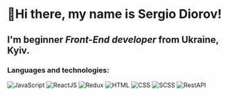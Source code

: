 # 👋Hi there, my name is **Sergio Diorov**!
## I'm beginner *Front-End developer* from Ukraine, Kyiv.
### Languages and technologies:
![JavaScript](https://img.shields.io/badge/-JavaScript-090909?style=flat&logo=JavaScript)
![ReactJS](https://img.shields.io/badge/-ReactJS-2b2b2b?style=flat&logo=ReactJS)
![Redux](https://img.shields.io/badge/-Redux-2b2b2b?style=flat&logo=Redux)
![HTML](https://img.shields.io/badge/-HTML-2b2b2b?style=flat&logo=HTML)
![CSS](https://img.shields.io/badge/-CSS-2b2b2b?style=flat&logo=CSS)
![SCSS](https://img.shields.io/badge/-SCSS-2b2b2b?style=flat&logo=SCSS)
![RestAPI](https://img.shields.io/badge/-RestAPI-2b2b2b?style=flat&logo=RestAPI)
<!--
**Sergittko/Sergittko** is a ✨ _special_ ✨ repository because its `README.md` (this file) appears on your GitHub profile.

Here are some ideas to get you started:

- 🔭 I’m currently working on ...
- 🌱 I’m currently learning ...
- 👯 I’m looking to collaborate on ...
- 🤔 I’m looking for help with ...
- 💬 Ask me about ...
- 📫 How to reach me: ...
- 😄 Pronouns: ...
- ⚡ Fun fact: ...
-->
